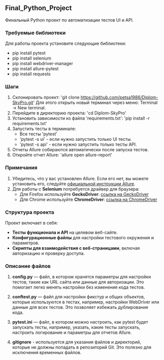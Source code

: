 ## Final_Python_Project
Финальный Python проект по автоматизации тестов UI и API.

### Требуемые библиотеки
Для работы проекта установите следующие библиотеки:

- pip install pytest
- pip install selenium
- pip install webdriver-manager
- pip install allure-pytest
- pip install requests

### Шаги
1. Склонировать проект: 'git clone https://github.com/petsa1986/Diplom-SkyPro.git'
   Для этого открыть новый терминал через меню: Terminal -> New terminal.
2. Перейдите в директорию проекта: 'cd Diplom-SkyPro'
3. Установить зависимости из файла 'requirements.txt': 'pip install -r requirements.txt'
4. Запустить тесты в терминале:
   - Все тесты 'pytest'
   - 'pytest -s ui' - если нужно запустить только UI тесты.
   - 'pytest -s api' - если нужно запустить только тесты API.
5. Отчеты Allure собираются автоматически после запуска тестов.
6. Откройте отчет Allure: 'allure open allure-report'

### Примечания

1. Убедитесь, что у вас установлен Allure. Если его нет, вы можете установить его,
   следуйте [официальной инструкции Allure](https://allure.qatools.ru/).
2. Для работы с **Selenium** потребуется драйвер для браузера:
   - Для Firefox используйте **GeckoDriver**: [ссылка на GeckoDriver](https://github.com/mozilla/geckodriver/releases)
   - Для Chrome используйте **ChromeDriver**: [ссылка на ChromeDriver](https://sites.google.com/chromium.org/driver/)

### Структура проекта

   Проект включает в себя:

- **Тесты функционала и API** на целевом веб-сайте.
- **Конфигурационные файлы** для настройки тестового окружения и параметров.
- **Скрипты для взаимодействия с веб-страницами**, включая авторизацию и проверку доступа.

### Описание файлов

1. **config.py** — файл, в котором хранятся параметры для настройки тестов,
такие как URL сайта или данные для авторизации. Это помогает легко менять 
настройки без изменения кода тестов.

2. **conftest.py** — файл для настройки фикстур и общих объектов, которые 
используются в тестах, например, настройки WebDriver или данные для всех тестов.
Это позволяет избежать дублирования кода.

3. **pytest.ini** — файл, в котором можно настроить, как pytest будет запускать
 тесты, например, указать, какие тесты запускать, настроить логирование и 
 параметры для отчетов Allure.

4. **gitignore** - используется для указания файлов и директорий, которые не
должны попадать в репозиторий Git. Это полезно для исключения временных файлов. 

